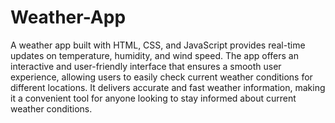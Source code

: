 # Weather-App
A weather app built with HTML, CSS, and JavaScript provides real-time updates on temperature, humidity, and wind speed. The app offers an interactive and user-friendly interface that ensures a smooth user experience, allowing users to easily check current weather conditions for different locations. It delivers accurate and fast weather information, making it a convenient tool for anyone looking to stay informed about current weather conditions.